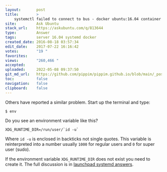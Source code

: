 ```yaml
---
layout:       post
title:        >
    systemctl failed to connect to bus - docker ubuntu:16.04 container
site:         Ask Ubuntu
stack_url:    https://askubuntu.com/q/813644
type:         Answer
tags:         server 16.04 systemd docker
created_date: 2016-08-18 03:57:34
edit_date:    2017-07-22 16:16:42
votes:        "19 "
favorites:    
views:        "260,466 "
accepted:     
uploaded:     2022-05-08 09:37:50
git_md_url:   https://github.com/pippim/pippim.github.io/blob/main/_posts/2016/2016-08-18-systemctl-failed-to-connect-to-bus-docker-ubuntu_16.04-container.md
toc:          false
navigation:   false
clipboard:    false
---
```


Others have reported a similar problem. Start up the terminal and type:

``` 
$ env
```

Do you see an environment variable like this?

``` 
XDG_RUNTIME_DIR=/run/user/`id -u`
```

Where `id -u` is enclosed in backticks not single quotes. This variable is reinterpreted into a number usually `1000` for regular users and `0` for super user (sudo).

If the environment variable `XDG_RUNTIME_DIR` does not exist you need to create it. The full discussion is in [launchpad systemd answers][1].


  [1]: https://answers.launchpad.net/ubuntu/+source/systemd/+question/287454
